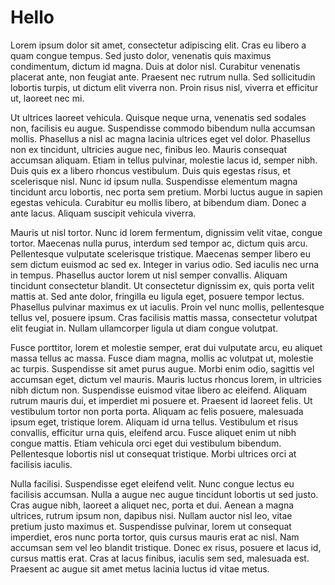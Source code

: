 # Hello
Lorem ipsum dolor sit amet, consectetur adipiscing elit. Cras eu libero a quam congue tempus. Sed justo dolor, venenatis quis maximus condimentum, dictum id magna. Duis at dolor nisl. Curabitur venenatis placerat ante, non feugiat ante. Praesent nec rutrum nulla. Sed sollicitudin lobortis turpis, ut dictum elit viverra non. Proin risus nisl, viverra et efficitur ut, laoreet nec mi.

Ut ultrices laoreet vehicula. Quisque neque urna, venenatis sed sodales non, facilisis eu augue. Suspendisse commodo bibendum nulla accumsan mollis. Phasellus a nisl ac magna lacinia ultrices eget vel dolor. Phasellus non ex tincidunt, ultricies augue nec, finibus leo. Mauris consequat accumsan aliquam. Etiam in tellus pulvinar, molestie lacus id, semper nibh. Duis quis ex a libero rhoncus vestibulum. Duis quis egestas risus, et scelerisque nisl. Nunc id ipsum nulla. Suspendisse elementum magna tincidunt arcu lobortis, nec porta sem pretium. Morbi luctus augue in sapien egestas vehicula. Curabitur eu mollis libero, at bibendum diam. Donec a ante lacus. Aliquam suscipit vehicula viverra.

Mauris ut nisl tortor. Nunc id lorem fermentum, dignissim velit vitae, congue tortor. Maecenas nulla purus, interdum sed tempor ac, dictum quis arcu. Pellentesque vulputate scelerisque tristique. Maecenas semper libero eu sem dictum euismod ac sed ex. Integer in varius odio. Sed iaculis nec urna in tempus. Phasellus auctor lorem ut nisl semper convallis. Aliquam tincidunt consectetur blandit. Ut consectetur dignissim ex, quis porta velit mattis at. Sed ante dolor, fringilla eu ligula eget, posuere tempor lectus. Phasellus pulvinar maximus ex ut iaculis. Proin vel nunc mollis, pellentesque tellus vel, posuere ipsum. Cras facilisis mattis massa, consectetur volutpat elit feugiat in. Nullam ullamcorper ligula ut diam congue volutpat.

Fusce porttitor, lorem et molestie semper, erat dui vulputate arcu, eu aliquet massa tellus ac massa. Fusce diam magna, mollis ac volutpat ut, molestie ac turpis. Suspendisse sit amet purus augue. Morbi enim odio, sagittis vel accumsan eget, dictum vel mauris. Mauris luctus rhoncus lorem, in ultricies nibh dictum non. Suspendisse euismod vitae libero ac eleifend. Aliquam rutrum mauris dui, et imperdiet mi posuere et. Praesent id laoreet felis. Ut vestibulum tortor non porta porta. Aliquam ac felis posuere, malesuada ipsum eget, tristique lorem. Aliquam id urna tellus. Vestibulum et risus convallis, efficitur urna quis, eleifend arcu. Fusce aliquet enim ut nibh congue mattis. Etiam vehicula orci eget dui vestibulum bibendum. Pellentesque lobortis nisl ut consequat tristique. Morbi ultrices orci at facilisis iaculis.

Nulla facilisi. Suspendisse eget eleifend velit. Nunc congue lectus eu facilisis accumsan. Nulla a augue nec augue tincidunt lobortis ut sed justo. Cras augue nibh, laoreet a aliquet nec, porta et dui. Aenean a magna ultrices, rutrum ipsum non, dapibus nisi. Nullam auctor nisl leo, vitae pretium justo maximus et. Suspendisse pulvinar, lorem ut consequat imperdiet, eros nunc porta tortor, quis cursus mauris erat ac nisl. Nam accumsan sem vel leo blandit tristique. Donec ex risus, posuere et lacus id, cursus mattis erat. Cras at lacus finibus, iaculis sem sed, malesuada est. Praesent ac augue sit amet metus lacinia luctus id vitae metus.